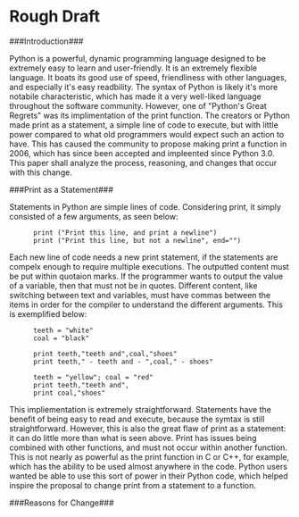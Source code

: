 Rough Draft
===========

###Introduction###

Python is a powerful, dynamic programming language designed to be extremely easy to learn and user-friendly. 
It is an extremely flexible language. It boats its good use of speed, friendliness with other languages, and especially it's easy readbility. 
The syntax of Python is likely it's more notabile characteristic, which has made it a very well-liked language 
throughout the software community. However, one of "Python's Great Regrets" was its implimentation of the print function. 
The creators or Python made print as a statement, a simple line of code to execute, but with little power compared to what old programmers would expect such an action to have.
This has caused the community to propose making print a function in 2006, which has since been accepted and impleented since Python 3.0. This paper shall analyze the process, reasoning, and changes that occur with this change.

###Print as a Statement###

Statements in Python are simple lines of code. Considering print, it simply consisted of a few arguments, as seen below:

          print ("Print this line, and print a newline")
          print ("Print this line, but not a newline", end="")

Each new line of code needs a new print statement, if the statements are compelx enough to require multiple executions. 
The outputted content must be put within quotaion marks. If the programmer wants to output the value of a variable, then that must not be in quotes.
Different content, like switching between text and variables, must have commas between the items in order for the compiler
to understand the different arguments. This is exemplified below:

          teeth = "white"
          coal = "black"

          print teeth,"teeth and",coal,"shoes"
          print teeth," - teeth and - ",coal," - shoes"

          teeth = "yellow"; coal = "red"
          print teeth,"teeth and",
          print coal,"shoes"
          
This impliementation is extremely straightforward. Statements have the benefit of being easy to read and execute, because the symtax is still straightforward.
However, this is also the great flaw of print as a statement: it can do little more than what is seen above. 
Print has issues being combined with other functions, and must not occur within another function. This is not nearly as powerful 
as the print function in C or C++, for example, which has the ability to be used almost anywhere in the code. Python users wanted 
be able to use this sort of power in their Python code, which helped inspire the proposal to change print from a statement to a function.

###Reasons for Change###
